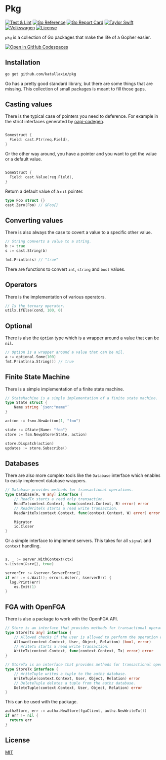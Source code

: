 # Pkg

[![Test & Lint](https://github.com/katallaxie/pkg/actions/workflows/main.yml/badge.svg)](https://github.com/katallaxie/pkg/actions/workflows/main.yml)
[![Go Reference](https://pkg.go.dev/badge/github.com/katallaxie/pkg.svg)](https://pkg.go.dev/github.com/katallaxie/pkg)
[![Go Report Card](https://goreportcard.com/badge/github.com/katallaxie/pkg)](https://goreportcard.com/report/github.com/katallaxie/pkg)
[![Taylor Swift](https://img.shields.io/badge/secured%20by-taylor%20swift-brightgreen.svg)](https://twitter.com/SwiftOnSecurity)
[![Volkswagen](https://auchenberg.github.io/volkswagen/volkswargen_ci.svg?v=1)](https://github.com/auchenberg/volkswagen)
[![License](https://img.shields.io/badge/License-Apache%202.0-blue.svg)](https://opensource.org/licenses/Apache-2.0)

`pkg` is a collection of Go packages that make the life of a Gopher easier.

[![Open in GitHub Codespaces](https://github.com/codespaces/badge.svg)](https://codespaces.new/katallaxie/pkg?quickstart=1)

## Installation

```bash
go get github.com/katallaxie/pkg
```

Go has a pretty good standard library, but there are some things that are missing. This collection of small packages is meant to fill those gaps.

## Casting values

There is the typical case of pointers you need to deference. For example in the strict interfaces generated by [oapi-codegen](https://github.com/oapi-codegen/oapi-codegen).

```go

Somestruct {
  Field: cast.Ptr(req.Field),
}

```

Or the other way around, you have a pointer and you want to get the value or a default value.

```go

SomeStruct {
  Field: cast.Value(req.Field),
}

```

Return a default value of a `nil` pointer.

```go
type Foo struct {}
cast.Zero(Foo) // &Foo{}
```

## Converting values

There is also always the case to covert a value to a specific other value.

```go
// String converts a value to a string.
b := true
s := cast.String(b)

fmt.Println(s) // "true"
```

There are functions to convert `int`, `string` and `bool` values.

## Operators 

There is the implementation of various operators.

```go
// Is the ternary operator.
utilx.IfElse(cond, 100, 0)
```

## Optional

There is also the `Option` type which is a wrapper around a value that can be `nil`.

```go
// Option is a wrapper around a value that can be nil.
a := optional.Some(100)
fmt.Println(a.String()) // true
```

## Finite State Machine

There is a simple implementation of a finite state machine.

```go
// StateMachine is a simple implementation of a finite state machine.
type State struct {
	Name string `json:"name"`
}

action := fsmx.NewAction(1, "foo")

state := &State{Name: "foo"}
store := fsm.NewpStore(State, action)

store.Dispatch(action)
updates := store.Subscribe()

```

## Databases

There are also more complex tools like the `Database` interface which enables to easliy implement database wrappers.

```go
// Database provides methods for transactional operations.
type Database[R, W any] interface {
	// ReadTx starts a read only transaction.
	ReadTx(context.Context, func(context.Context, R) error) error
	// ReadWriteTx starts a read write transaction.
	ReadWriteTx(context.Context, func(context.Context, W) error) error

	Migrator
	io.Closer
}
```

Or a simple interface to implement servers. This takes for all `signal` and `context` handling.

```go

s, _ := server.WithContext(ctx)
s.Listen(&srv{}, true)

serverErr := &server.ServerError{}
if err := s.Wait(); errors.As(err, &serverErr) {
  log.Print(err)
	os.Exit(1)
}
```

## FGA with OpenFGA

There is also a package to work with the OpenFGA API.

```go
// Store is an interface that provides methods for transactional operations on the authz database.
type Store[Tx any] interface {
	// Allowed checks if the user is allowed to perform the operation on the object.
	Allowed(context.Context, User, Object, Relation) (bool, error)
	// WriteTx starts a read write transaction.
	WriteTx(context.Context, func(context.Context, Tx) error) error
}

// StoreTx is an interface that provides methods for transactional operations on the authz database.
type StoreTx interface {
	// WriteTuple writes a tuple to the authz database.
	WriteTuple(context.Context, User, Object, Relation) error
	// DeleteTuple deletes a tuple from the authz database.
	DeleteTuple(context.Context, User, Object, Relation) error
}
```

This can be used with the package.

```go
authzStore, err := authx.NewStore(fgaClient, authz.NewWriteTx())
if err != nil {
  return err
}
```

## License

[MIT](/LICENSE)
